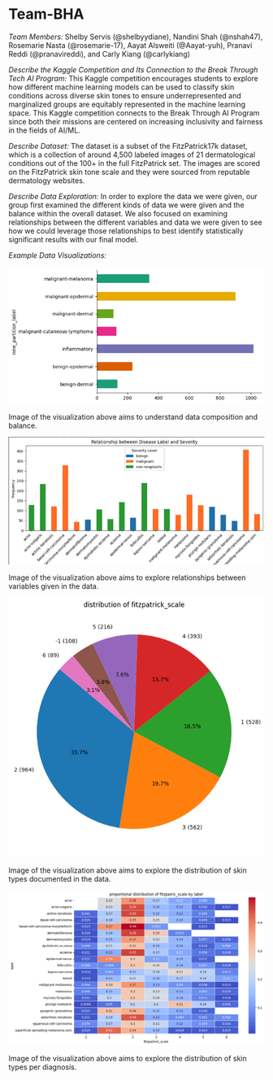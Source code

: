 # Team-BHA

*Team Members:* Shelby Servis (@shelbyydiane), Nandini Shah (@nshah47), Rosemarie Nasta (@rosemarie-17), Aayat Alsweiti (@Aayat-yuh), Pranavi Reddi (@pranavireddi), and Carly Kiang (@carlykiang)

*Describe the Kaggle Competition and Its Connection to the Break Through Tech AI Program:* This Kaggle competition encourages students to explore how different machine learning models can be used to classify skin conditions across diverse skin tones to ensure underrepresented and marginalized groups are equitably represented in the machine learning space. This Kaggle competition connects to the Break Through AI Program since both their missions are centered on increasing inclusivity and fairness in the fields of AI/ML. 

*Describe Dataset:* The dataset is a subset of the FitzPatrick17k dataset, which is a collection of around 4,500 labeled images of 21 dermatological conditions out of the 100+ in the full FitzPatrick set. The images are scored on the FitzPatrick skin tone scale and they were sourced from reputable dermatology websites. 

*Describe Data Exploration:* In order to explore the data we were given, our group first examined the different kinds of data we were given and the balance within the overall dataset. We also focused on examining relationships between the different variables and data we were given to see how we could leverage those relationships to best identify statistically significant results with our final model.

*Example Data Visualizations:*

![image 1](https://github.com/VIR-AJL-Team-BHA/Team-BHA/blob/main/visualizations/image1.png) 

Image of the visualization above aims to understand data composition and balance.

![image 4](https://github.com/VIR-AJL-Team-BHA/Team-BHA/blob/main/visualizations/image4.png) 

Image of the visualization above aims to explore relationships between variables given in the data.

![image 3](https://github.com/VIR-AJL-Team-BHA/Team-BHA/blob/main/visualizations/image3.png) 

Image of the visualization above aims to explore the distribution of skin types documented in the data.

![image 2](https://github.com/VIR-AJL-Team-BHA/Team-BHA/blob/main/visualizations/image2.png) 

Image of the visualization above aims to explore the distribution of skin types per diagnosis.
